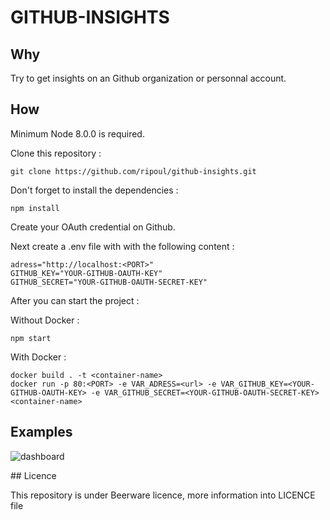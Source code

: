 # GITHUB-INSIGHTS

## Why

Try to get insights on an Github organization or personnal account.

## How

Minimum Node 8.0.0 is required.

Clone this repository :
```
git clone https://github.com/ripoul/github-insights.git
```

Don't forget to install the dependencies :

```
npm install
```

Create your OAuth credential on Github.

Next create a .env file with with the following content :

```
adress="http://localhost:<PORT>"
GITHUB_KEY="YOUR-GITHUB-OAUTH-KEY"
GITHUB_SECRET="YOUR-GITHUB-OAUTH-SECRET-KEY"
```

After you can start the project :

Without Docker :

```
npm start
```

With Docker :

```
docker build . -t <container-name> 
docker run -p 80:<PORT> -e VAR_ADRESS=<url> -e VAR_GITHUB_KEY=<YOUR-GITHUB-OAUTH-KEY> -e VAR_GITHUB_SECRET=<YOUR-GITHUB-OAUTH-SECRET-KEY> <container-name> 
```

## Examples

![dashboard](https://github.com/Remanx/Github-Insights/raw/master/examples/dashboard.png)

## Licence

This repository is under Beerware licence, more information into LICENCE file
